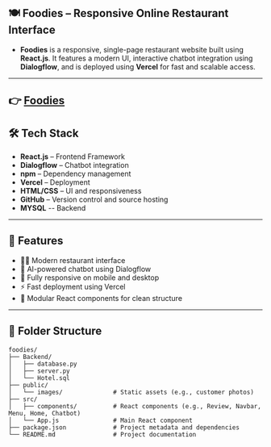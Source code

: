 ## 🍽️ Foodies – Responsive Online Restaurant Interface
- **Foodies** is a responsive, single-page restaurant website built using **React.js**. It features a modern UI, interactive chatbot integration using **Dialogflow**, and is deployed using **Vercel** for fast and scalable access.
---
👉 [Foodies](https://foodies-psi-two.vercel.app)
---
## 🛠️ Tech Stack

- **React.js** – Frontend Framework  
- **Dialogflow** – Chatbot integration  
- **npm** – Dependency management  
- **Vercel** – Deployment  
- **HTML/CSS** – UI and responsiveness  
- **GitHub** – Version control and source hosting
- **MYSQL** -- Backend  

---

## 📱 Features

- 🧑‍🍳 Modern restaurant interface
- 💬 AI-powered chatbot using Dialogflow
- 📱 Fully responsive on mobile and desktop
- ⚡ Fast deployment using Vercel
- 🔄 Modular React components for clean structure

---

## 📂 Folder Structure

```plaintext
foodies/
├── Backend/
│   ├── database.py
│   ├── server.py
│   └── Hotel.sql
├── public/
│   └── images/              # Static assets (e.g., customer photos)
├── src/
│   ├── components/          # React components (e.g., Review, Navbar, Menu, Home, Chatbot)
│   └── App.js               # Main React component
├── package.json             # Project metadata and dependencies
└── README.md                # Project documentation

